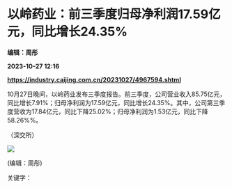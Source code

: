 # 以岭药业：前三季度归母净利润17.59亿元，同比增长24.35%
**编辑：周彤**

**2023-10-27 12:16**

**https://industry.caijing.com.cn/20231027/4967594.shtml**

10月27日晚间，以岭药业发布三季度报告。前三季度，公司营业收入85.75亿元，同比增长7.91%；归母净利润为17.59亿元，同比增长24.35%。其中，公司第三季度营收为17.84亿元，同比下降25.02%；归母净利润为1.53亿元，同比下降58.26%%。

（深交所）

![](https://tx1.cdn.caijing.com.cn/2014-03-27/114048455.jpg)

(编辑：周彤)

关键字：